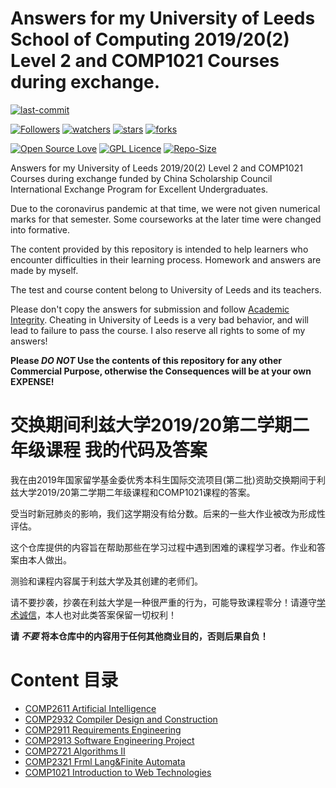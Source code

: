 # Answers for my University of Leeds School of Computing 2019/20(2) Level 2 and COMP1021 Courses during exchange.

[![last-commit](https://img.shields.io/github/last-commit/HollowMan6/Answers-for-My-Leeds-COMP2-Courses)](../../graphs/commit-activity)

[![Followers](https://img.shields.io/github/followers/HollowMan6?style=social)](https://github.com/HollowMan6?tab=followers)
[![watchers](https://img.shields.io/github/watchers/HollowMan6/Answers-for-My-Leeds-COMP2-Courses?style=social)](../../watchers)
[![stars](https://img.shields.io/github/stars/HollowMan6/Answers-for-My-Leeds-COMP2-Courses?style=social)](../../stargazers)
[![forks](https://img.shields.io/github/forks/HollowMan6/Answers-for-My-Leeds-COMP2-Courses?style=social)](../../network/members)

[![Open Source Love](https://badges.frapsoft.com/os/v1/open-source.svg?v=103)](https://hollowman6.github.io/fund.html)
[![GPL Licence](https://badges.frapsoft.com/os/gpl/gpl.svg?v=103)](https://opensource.org/licenses/GPL-3.0/)
[![Repo-Size](https://img.shields.io/github/repo-size/HollowMan6/Answers-for-My-Leeds-COMP2-Courses.svg)](../../archive/master.zip)

Answers for my University of Leeds 2019/20(2) Level 2 and COMP1021 Courses during exchange funded by China Scholarship Council International Exchange Program for Excellent Undergraduates.

Due to the coronavirus pandemic at that time, we were not given numerical marks for that semester. Some courseworks at the later time were changed into formative.

The content provided by this repository is intended to help learners who encounter difficulties in their learning process. Homework and answers are made by myself.

The test and course content belong to University of Leeds and its teachers.

Please don't copy the answers for submission and follow [Academic Integrity](https://www.leeds.ac.uk/vle/students/assess/academicintegrity/). Cheating in University of Leeds is a very bad behavior, and will lead to failure to pass the course. I also reserve all rights to some of my answers!

**Please ***DO NOT*** Use the contents of this repository for any other Commercial Purpose, otherwise the Consequences will be at your own EXPENSE!**

# 交换期间利兹大学2019/20第二学期二年级课程 我的代码及答案

我在由2019年国家留学基金委优秀本科生国际交流项目(第二批)资助交换期间于利兹大学2019/20第二学期二年级课程和COMP1021课程的答案。

受当时新冠肺炎的影响，我们这学期没有给分数。后来的一些大作业被改为形成性评估。

这个仓库提供的内容旨在帮助那些在学习过程中遇到困难的课程学习者。作业和答案由本人做出。

测验和课程内容属于利兹大学及其创建的老师们。

请不要抄袭，抄袭在利兹大学是一种很严重的行为，可能导致课程零分！请遵守[学术诚信](https://www.leeds.ac.uk/vle/students/assess/academicintegrity/)，本人也对此类答案保留一切权利！

**请 ***不要*** 将本仓库中的内容用于任何其他商业目的，否则后果自负！**

# Content 目录

* [COMP2611	Artificial Intelligence](COMP2611)
* [COMP2932	Compiler Design and Construction](COMP2932)
* [COMP2911	Requirements Engineering](COMP2911)
* [COMP2913	Software Engineering Project](COMP2913)
* [COMP2721	Algorithms II](COMP2721)
* [COMP2321	Frml Lang&Finite Automata](COMP2321)
* [COMP1021	Introduction to Web Technologies](COMP1021)
